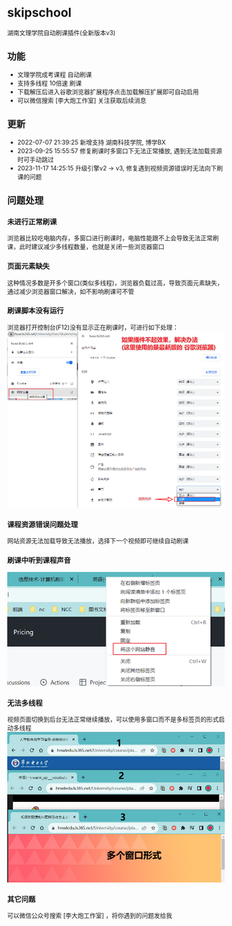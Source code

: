 # skipschool

湖南文理学院自动刷课插件(全新版本v3)

## 功能
 - 文理学院成考课程 自动刷课
 - 支持多线程 10倍速 刷课
 - 下载解压后进入谷歌浏览器扩展程序点击加载解压扩展即可自动启用
 - 可以微信搜索 [李大炮工作室] 关注获取后续消息

## 更新
 - 2022-07-07 21:39:25 新增支持 湖南科技学院, 博学BX
 - 2023-09-25 15:55:57 修复刷课时多窗口下无法正常播放, 遇到无法加载资源时可手动跳过
 - 2023-11-17 14:25:15 升级引擎v2 -> v3, 修复遇到视频资源错误时无法向下刷课的问题

## 问题处理

### 未进行正常刷课
浏览器比较吃电脑内存，多窗口进行刷课时，电脑性能跟不上会导致无法正常刷课，此时建议减少多线程数量，也就是关闭一些浏览器窗口

### 页面元素缺失
这种情况多数是开多个窗口(类似多线程)，浏览器负载过高，导致页面元素缺失，通过减少浏览器窗口解决，如不影响刷课可不管

### 刷课脚本没有运行
浏览器打开控制台(F12)没有显示正在刷课时，可进行如下处理：
![声音权限](static/img/err.png)

### 课程资源错误问题处理
网站资源无法加载导致无法播放，选择下一个视频即可继续自动刷课

### 刷课中听到课程声音
![网站静音](static/img/muted.png)

### 无法多线程
视频页面切换到后台无法正常继续播放，可以使用多窗口而不是多标签页的形式启动多线程
![多线程](static/img/form.png)

### 其它问题
可以微信公众号搜索 [李大炮工作室] ，将你遇到的问题发给我